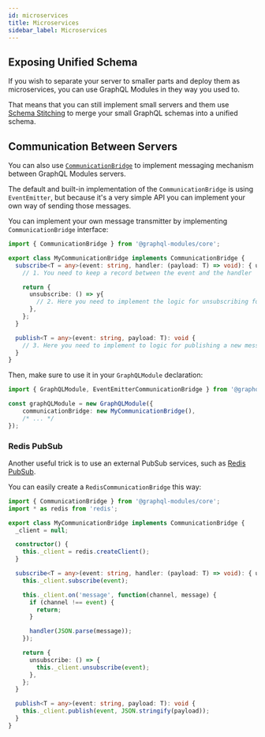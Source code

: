 ```yaml
---
id: microservices
title: Microservices
sidebar_label: Microservices
---
```


## Exposing Unified Schema

If you wish to separate your server to smaller parts and deploy them as microservices, you can use GraphQL Modules in they way you used to.

That means that you can still implement small servers and them use [Schema Stitching](https://www.apollographql.com/docs/graphql-tools/schema-stitching.html) to merge your small GraphQL schemas into a unified schema.

## Communication Between Servers

You can also use [`CommunicationBridge`](/TODO) to implement messaging mechanism between GraphQL Modules servers.

The default and built-in implementation of the `CommunicationBridge` is using `EventEmitter`, but because it's a very simple API you can implement your own way of sending those messages.

You can implement your own message transmitter by implementing `CommunicationBridge` interface:

```typescript
import { CommunicationBridge } from '@graphql-modules/core';

export class MyCommunicationBridge implements CommunicationBridge {
  subscribe<T = any>(event: string, handler: (payload: T) => void): { unsubscribe: () => void } {
    // 1. You need to keep a record between the event and the handler

    return {
      unsubscribe: () => y{
        // 2. Here you need to implement the logic for unsubscribing for the event
      },
    };
  }

  publish<T = any>(event: string, payload: T): void {
    // 3. Here you need to implement to logic for publishing a new message
  }
}
```

Then, make sure to use it in your `GraphQLModule` declaration:

```typescript
import { GraphQLModule, EventEmitterCommunicationBridge } from '@graphql-modules/core';

const graphQLModule = new GraphQLModule({
    communicationBridge: new MyCommunicationBridge(),
    /* ... */
});
```

### Redis PubSub

Another useful trick is to use an external PubSub services, such as [Redis PubSub](https://redis.io/topics/pubsub).

You can easily create a `RedisCommunicationBridge` this way:

```typescript
import { CommunicationBridge } from '@graphql-modules/core';
import * as redis from 'redis';

export class MyCommunicationBridge implements CommunicationBridge {
  _client = null;

  constructor() {
    this._client = redis.createClient();
  }

  subscribe<T = any>(event: string, handler: (payload: T) => void): { unsubscribe: () => void } {
    this._client.subscribe(event);

    this._client.on('message', function(channel, message) {
      if (channel !== event) {
        return;
      }

      handler(JSON.parse(message));
    });

    return {
      unsubscribe: () => {
        this._client.unsubscribe(event);
      },
    };
  }

  publish<T = any>(event: string, payload: T): void {
    this._client.publish(event, JSON.stringify(payload));
  }
}
```
